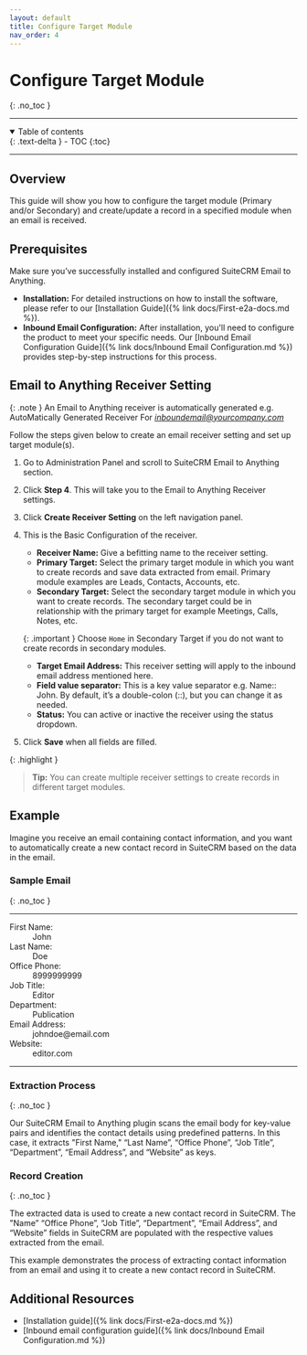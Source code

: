 ```yaml
---
layout: default
title: Configure Target Module
nav_order: 4
---
```

# Configure Target Module
{: .no_toc }

---

<details open markdown="block">
  <summary>
    Table of contents
  </summary>
  {: .text-delta }
- TOC
{:toc}
</details>

---

## Overview

This guide will show you how to configure the target module (Primary and/or Secondary) and create/update a record in a specified module when an email is received.

## Prerequisites

Make sure you’ve successfully installed and configured SuiteCRM Email to Anything.

- **Installation:** For detailed instructions on how to install the software, please refer to our [Installation Guide]({% link docs/First-e2a-docs.md %}).
- **Inbound Email Configuration:** After installation, you'll need to configure the product to meet your specific needs. Our [Inbound Email Configuration Guide]({% link docs/Inbound Email Configuration.md %}) provides step-by-step instructions for this process.

## Email to Anything Receiver Setting

{: .note }
An Email to Anything receiver is automatically generated e.g. AutoMatically Generated Receiver For *inboundemail@yourcompany.com*

Follow the steps given below to create an email receiver setting and set up target module(s).

1. Go to Administration Panel and scroll to SuiteCRM Email to Anything section.
1. Click **Step 4**. This will take you to the Email to Anything Receiver settings.
1. Click **Create Receiver Setting** on the left navigation panel.
1. This is the Basic Configuration of the receiver.
    - **Receiver Name:** Give a befitting name to the receiver setting.
    - **Primary Target:** Select the primary target module in which you want to create records and save data extracted from email. Primary module examples are Leads, Contacts, Accounts, etc.
    - **Secondary Target:** Select the secondary target module in which you want to create records. The secondary target could be in relationship with the primary target for example Meetings, Calls, Notes, etc.

    {: .important }
    Choose `Home` in Secondary Target if you do not want to create records in secondary modules.

    - **Target Email Address:** This receiver setting will apply to the inbound email address mentioned here.
    - **Field value separator:** This is a key value separator e.g. Name:: John. By default, it’s a double-colon (::), but you can change it as needed.
    - **Status:** You can active or inactive the receiver using the status dropdown.
1. Click **Save** when all fields are filled.

{: .highlight }
>**Tip:** You can create multiple receiver settings to create records in different target modules.

## Example

Imagine you receive an email containing contact information, and you want to automatically create a new contact record in SuiteCRM based on the data in the email.

### Sample Email
{: .no_toc }

---

<dl>
  <dt>First Name:</dt>
  <dd>John</dd>
  <dt>Last Name:</dt>
  <dd>Doe</dd>
  <dt>Office Phone:</dt>
  <dd>8999999999</dd>
  <dt>Job Title:</dt>
  <dd>Editor</dd>
  <dt>Department:</dt>
  <dd>Publication</dd>
  <dt>Email Address:</dt>
  <dd>johndoe@email.com</dd>
  <dt>Website:</dt>
  <dd>editor.com</dd>
</dl>

---

### Extraction Process
{: .no_toc }

Our SuiteCRM Email to Anything plugin scans the email body for key-value pairs and identifies the contact details using predefined patterns. In this case, it extracts "First Name," “Last Name”, “Office Phone”, “Job Title”, “Department”, “Email Address”, and “Website” as keys.

### Record Creation
{: .no_toc }

The extracted data is used to create a new contact record in SuiteCRM. The "Name” “Office Phone”, “Job Title”, “Department”, “Email Address”, and “Website” fields in SuiteCRM are populated with the respective values extracted from the email.

This example demonstrates the process of extracting contact information from an email and using it to create a new contact record in SuiteCRM.

## Additional Resources

- [Installation guide]({% link docs/First-e2a-docs.md %})
- [Inbound email configuration guide]({% link docs/Inbound Email Configuration.md %})
